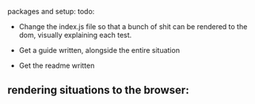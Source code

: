 packages and setup:
todo:
* Change the index.js file so that a bunch of shit can be rendered to the dom, visually explaining each test.
* Get a guide written, alongside the entire situation

* Get the readme written

## rendering situations to the browser:

